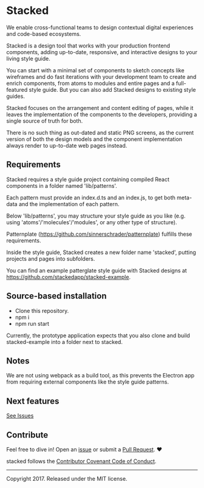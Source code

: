# Stacked

We enable cross-functional teams to design contextual digital experiences and code-based ecosystems.

Stacked is a design tool that works with your production frontend components, adding up-to-date,
responsive, and interactive designs to your living style guide.

You can start with a minimal set of components to sketch concepts like wireframes and do fast
iterations with your development team to create and enrich components, from atoms to modules and
entire pages and a full-featured style guide. But you can also add Stacked designs to existing style
guides.

Stacked focuses on the arrangement and content editing of pages, while it leaves the implementation
of the components to the developers, providing a single source of truth for both.

There is no such thing as out-dated and static PNG screens, as the current version of both the
design models and the component implementation always render to up-to-date web pages instead.

## Requirements

Stacked requires a style guide project containing compiled React components in a folder named
'lib/patterns'.

Each pattern must provide an index.d.ts and an index.js, to get both meta-data and the
implementation of each pattern.

Below 'lib/patterns', you may structure your style guide as you like (e.g. using
'atoms'/'molecules'/'modules', or any other type of structure).

Patternplate (https://github.com/sinnerschrader/patternplate) fulfills these requirements.

Inside the style guide, Stacked creates a new folder name 'stacked', putting projects and pages into
subfolders.

You can find an example patterglate style guide with Stacked designs at
https://github.com/stackedapp/stacked-example.

## Source-based installation

* Clone this repository.
* npm i
* npm run start

Currently, the prototype application expects that you also clone and build stacked-example into a
folder next to stacked.

## Notes

We are not using webpack as a build tool, as this prevents the Electron app from requiring external
components like the style guide patterns.

## Next features

[See Issues](https://github.com/stackedapp/stacked/issues?q=is%3Aopen+is%3Aissue)

## Contribute

Feel free to dive in! Open an [issue](https://github.com/stackedapp/stacked/issues/new) or submit a
[Pull Request](https://github.com/stackedapp/stacked/compare). ❤️

stacked follows the [Contributor Covenant Code of Conduct](CODE_OF_CONDUCT.md).

---

Copyright 2017. Released under the MIT license.
